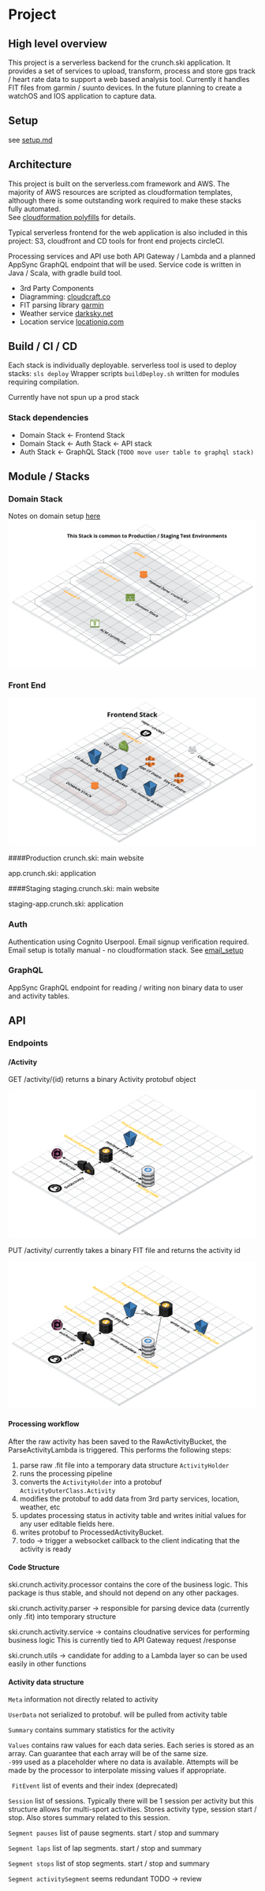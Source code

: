 # Project

## High level overview
  This project is a serverless backend for the crunch.ski application.  It provides a 
  set of services to upload, transform, process and store gps track / heart rate data to 
  support a web based analysis tool.  Currently it handles FIT files from garmin / suunto
  devices.  In the future planning to create a watchOS and IOS application to capture data.
   
## Setup
   see [setup.md](setup.md)   
   
## Architecture
  This project is built on the serverless.com framework and AWS.  The majority of AWS 
  resources are scripted as cloudformation templates, although there is some outstanding
  work required to make these stacks fully automated.  
  See [cloudformation polyfills](cloudformation_polyfills.md) for details.
  
  Typical serverless frontend for the web application is also included in this project: S3, 
  cloudfront and CD tools for front end projects circleCI.
  
  Processing services and API use both API Gateway / Lambda and a planned AppSync GraphQL
   endpoint that will be used.  Service code is written in Java / Scala, with gradle build 
   tool.
  
- 3rd Party Components
- Diagramming: [cloudcraft.co](http://cloudcraft.co)
- FIT parsing library [garmin](http://www.thisisant.com/resources/fit/)
- Weather service [darksky.net](http://darksky.net)
- Location service [locationiq.com](http://locationiq.com)


## Build / CI / CD

Each stack is individually deployable.  serverless tool is used to deploy stacks:
`sls deploy` Wrapper scripts `buildDeploy.sh` written for modules requiring compilation.

Currently have not spun up a prod stack

### Stack dependencies

- Domain Stack <- Frontend Stack
- Domain Stack <- Auth Stack <- API stack
- Auth Stack <- GraphQL Stack (`TODO move user table to graphql stack)`
 



## Module / Stacks
### Domain Stack
Notes on domain setup [here](domain_setup.md) 
![Domain Cloud diagram](images/Domain.png)

### Front End
![Front End Cloud diagram](images/FrontEnd.png)

####Production
crunch.ski: main website

app.crunch.ski: application

####Staging 
staging.crunch.ski: main website

staging-app.crunch.ski: application

### Auth
Authentication using Cognito Userpool.  Email signup verification required. 
Email setup is totally manual - no cloudformation stack.  See [email_setup](email_setup.md)

### GraphQL
AppSync GraphQL endpoint for reading / writing non binary
data to user and activity tables.

## API
### Endpoints
#### /Activity
GET /activity/{id}  returns a binary Activity protobuf object

![GettActivity Cloud Diagram](images/GetActivity.png)

PUT /activity/   currently takes a binary FIT file and returns the activity id

![PutActivity Cloud Diagram](images/PutActivity.png)


#### Processing workflow

After the raw activity has been saved to the RawActivityBucket, the ParseActivityLambda
is triggered.  This performs the following steps:
1. parse raw .fit file into a temporary data structure `ActivityHolder`
2. runs the processing pipeline
3. converts the `ActivityHolder` into a protobuf `ActivityOuterClass.Activity`
4. modifies the protobuf to add data from 3rd party services, location, weather, etc
5. updates processing status in activity table and writes initial values for any user 
editable fields here.
6. writes protobuf to ProcessedActivityBucket.
7. todo -> trigger a websocket callback to the client indicating that the activity is
ready 

#### Code Structure

ski.crunch.activity.processor contains the core of the business logic.  This package
is thus stable, and should not depend on any other packages.

ski.crunch.activity.parser -> responsible for parsing device data (currently only .fit) 
into temporary structure

ski.crunch.activity.service -> contains cloudnative services for performing business logic
This is currently tied to API Gateway request /response

ski.crunch.utils -> candidate for adding to a Lambda layer so can be used easily in 
other functions

#### Activity data structure 
 `Meta` information not directly related to activity
 
 `UserData` not serialized to protobuf. will be pulled from activity table
 
 `Summary` contains summary statistics for the activity
 
 `Values`  contains raw values for each data series.  Each series is stored 
 as an array.  Can guarantee that each array will be of the same size.  
 `-999` used as a placeholder where no data is available.  Attempts will be
 made by the processor to interpolate missing values if appropriate.
 
 
 ` FitEvent` list of events and their index (deprecated)
 
 `Session` list of sessions.  Typically there will be 1 session per activity
  but this structure allows for multi-sport activities.  Stores activity type,
  session start / stop.  Also stores summary related to this session.
  
 `Segment pauses`  list of pause segments.  start / stop and summary
 
 `Segment laps` list of lap segments.  start / stop and summary
 
 `Segment stops` list of stop segments. start / stop and summary
 
 `Segment activitySegment` seems redundant TODO -> review